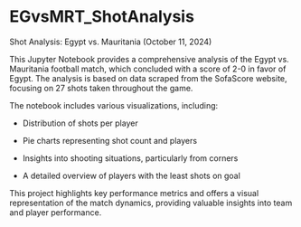# EGvsMRT_ShotAnalysis
Shot Analysis: Egypt vs. Mauritania (October 11, 2024)

This Jupyter Notebook provides a comprehensive analysis of the Egypt vs. Mauritania football match, which concluded with a score of 2-0 in favor of Egypt. The analysis is based on data scraped from the SofaScore website, focusing on 27 shots taken throughout the game.

The notebook includes various visualizations, including:

- Distribution of shots per player
  
- Pie charts representing shot count and players
  
- Insights into shooting situations, particularly from corners
  
- A detailed overview of players with the least shots on goal
  
This project highlights key performance metrics and offers a visual representation of the match dynamics, providing valuable insights into team and player performance.

